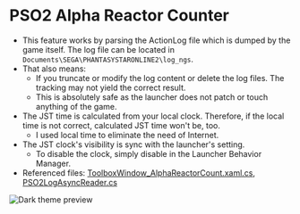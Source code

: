 # PSO2 Alpha Reactor Counter

- This feature works by parsing the ActionLog file which is dumped by the game itself. The log file can be located in `Documents\SEGA\PHANTASYSTARONLINE2\log_ngs`.
- That also means:
  - If you truncate or modify the log content or delete the log files. The tracking may not yield the correct result.
  - This is absolutely safe as the launcher does not patch or touch anything of the game.
- The JST time is calculated from your local clock. Therefore, if the local time is not correct, calculated JST time won't be, too.
  - I used local time to eliminate the need of Internet.
- The JST clock's visibility is sync with the launcher's setting.
  - To disable the clock, simply disable in the Launcher Behavior Manager.
- Referenced files: [ToolboxWindow_AlphaReactorCount.xaml.cs](LauncherToolbox.Windows/ToolboxWindow_AlphaReactorCount.xaml.cs), [PSO2LogAsyncReader.cs](LauncherToolbox/PSO2LogAsyncReader.cs)

![Dark theme preview](https://leayal.github.io/PSO2-Launcher-CSharp/imgs/preview/toolbox/alphareactorcounter-dark.png)

